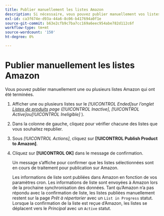 ```yaml
---
title: Publier manuellement les listes Amazon
description: Si nécessaire, vous pouvez publier manuellement vos listes Amazon terminées à partir de votre administrateur Commerce.
exl-id: ca3f674e-d93a-44a6-8c06-b417694a0f1e
source-git-commit: b63e2cfb9c7ba7cc169a6eec954abe782d112c6f
workflow-type: tm+mt
source-wordcount: '150'
ht-degree: 0%

---
```


# Publier manuellement les listes Amazon

Vous pouvez publier manuellement une ou plusieurs listes Amazon qui ont été terminées.

1. Afficher une ou plusieurs listes sur le _[!UICONTROL Ended]_sur l’onglet [Listes de produits](./managing-product-listings.md) page (_[!UICONTROL Inactive]_, _[!UICONTROL Active]_ou_[!UICONTROL Ineligible]_ ).

1. Dans la colonne de gauche, cliquez pour vérifier chacune des listes que vous souhaitez republier.

1. Sous _[!UICONTROL Actions]_, cliquez sur **[!UICONTROL Publish Product to Amazon]**.

1. Cliquez sur **[!UICONTROL OK]** dans le message de confirmation.

   Un message s’affiche pour confirmer que les listes sélectionnées sont en cours de traitement pour publication sur Amazon.

   Les informations de liste sont publiées dans Amazon en fonction de vos paramètres cron. Les informations de liste sont envoyées à Amazon lors de la prochaine synchronisation des données. Tant qu’Amazon n’a pas répondu avec la confirmation de liste, les listes publiées manuellement restent sur la page _Prêt à répertorier_ avec un `List in Progress` statut. Lorsque la confirmation de la liste est reçue d’Amazon, les listes se déplacent vers le _Principal_ avec un `Active` statut.
